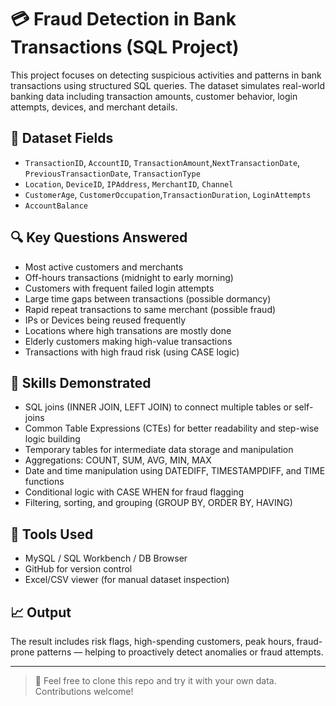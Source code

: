 # 💳 Fraud Detection in Bank Transactions (SQL Project)

This project focuses on detecting suspicious activities and patterns in bank transactions using structured SQL queries. The dataset simulates real-world banking data including transaction amounts, customer behavior, login attempts, devices, and merchant details.

## 📁 Dataset Fields
- `TransactionID`, `AccountID`, `TransactionAmount`,`NextTransactionDate`, `PreviousTransactionDate`, `TransactionType`
- `Location`, `DeviceID`, `IPAddress`, `MerchantID`, `Channel`
- `CustomerAge`, `CustomerOccupation`,`TransactionDuration`, `LoginAttempts`
-  `AccountBalance`

## 🔍 Key Questions Answered
- Most active customers and merchants
- Off-hours transactions (midnight to early morning)
- Customers with frequent failed login attempts
- Large time gaps between transactions (possible dormancy)
- Rapid repeat transactions to same merchant (possible fraud)
- IPs or Devices being reused frequently
- Locations where high transations are mostly done
- Elderly customers making high-value transactions
- Transactions with high fraud risk (using CASE logic)

## 🧠 Skills Demonstrated

- SQL joins (INNER JOIN, LEFT JOIN) to connect multiple tables or self-joins
- Common Table Expressions (CTEs) for better readability and step-wise logic building
- Temporary tables for intermediate data storage and manipulation
- Aggregations: COUNT, SUM, AVG, MIN, MAX
- Date and time manipulation using DATEDIFF, TIMESTAMPDIFF, and TIME functions
- Conditional logic with CASE WHEN for fraud flagging
- Filtering, sorting, and grouping (GROUP BY, ORDER BY, HAVING)

## 📌 Tools Used
- MySQL / SQL Workbench / DB Browser
- GitHub for version control
- Excel/CSV viewer (for manual dataset inspection)

## 📈 Output
The result includes risk flags, high-spending customers, peak hours, fraud-prone patterns — helping to proactively detect anomalies or fraud attempts.

---

> 💬 Feel free to clone this repo and try it with your own data. Contributions welcome!
